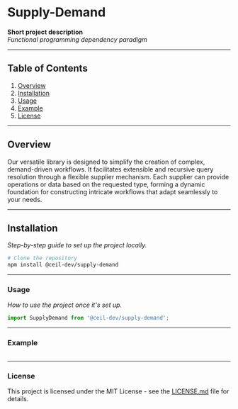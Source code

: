 # Supply-Demand

**Short project description**  
_Functional programming dependency paradigm_

---

## Table of Contents

1. [Overview](#overview)
2. [Installation](#installation)
3. [Usage](#usage)
4. [Example](#example)
5. [License](#license)

---

## Overview

Our versatile library is designed to simplify the creation of complex, demand-driven workflows. It facilitates extensible and recursive query resolution through a flexible supplier mechanism. Each supplier can provide operations or data based on the requested type, forming a dynamic foundation for constructing intricate workflows that adapt seamlessly to your needs.

---

## Installation
_Step-by-step guide to set up the project locally._

```bash
# Clone the repository
npm install @ceil-dev/supply-demand
```

---

### Usage

_How to use the project once it's set up._

```javascript
import SupplyDemand from '@ceil-dev/supply-demand';
```

---

### Example

```typescript

```

---

### License

This project is licensed under the MIT License - see the [LICENSE.md](LICENSE.md) file for details.
